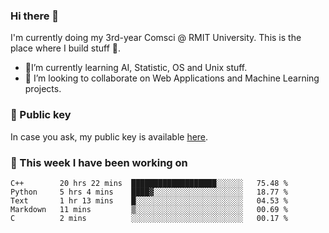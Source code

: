 ### Hi there 👋

I'm currently doing my 3rd-year Comsci @ RMIT University. This is the place where I build stuff 👀. 

- 🌱I’m currently learning AI, Statistic, OS and Unix stuff.
- 👯 I’m looking to collaborate on Web Applications and Machine Learning projects.

### 🔑 Public key

In case you ask, my public key is available [here](https://public.auspham.dev/).

### 📅 This week I have been working on
<!--START_SECTION:waka-->
```text
C++        20 hrs 22 mins  ███████████████████░░░░░░   75.48 % 
Python     5 hrs 4 mins    ████▓░░░░░░░░░░░░░░░░░░░░   18.77 % 
Text       1 hr 13 mins    █░░░░░░░░░░░░░░░░░░░░░░░░   04.53 % 
Markdown   11 mins         ▒░░░░░░░░░░░░░░░░░░░░░░░░   00.69 % 
C          2 mins          ░░░░░░░░░░░░░░░░░░░░░░░░░   00.17 % 
```
<!--END_SECTION:waka-->

<!--
**rockmanvnx6/rockmanvnx6** is a ✨ _special_ ✨ repository because its `README.md` (this file) appears on your GitHub profile.

Here are some ideas to get you started:

- 🔭 I’m currently working on ...
- 🌱 I’m currently learning ...
- 👯 I’m looking to collaborate on ...
- 🤔 I’m looking for help with ...
- 💬 Ask me about ...
- 📫 How to reach me: ...
- 😄 Pronouns: ...
- ⚡ Fun fact: ...
-->

